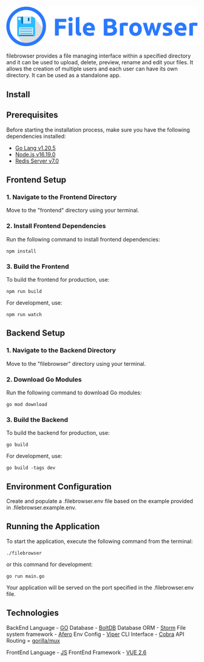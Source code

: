 <p align="center">
  <img src="https://raw.githubusercontent.com/filebrowser/logo/master/banner.png" width="550"/>
</p>


filebrowser provides a file managing interface within a specified directory and it can be used to upload, delete, preview, rename and edit your files. It allows the creation of multiple users and each user can have its own directory. It can be used as a standalone app.

## Install

## Prerequisites

Before starting the installation process, make sure you have the following dependencies installed:

- [Go Lang v1.20.5](https://go.dev/dl/)
- [Node.js v16.19.0](https://nodejs.org/uk/blog/release/v16.19.0)
- [Redis Server v7.0](https://redis.io/download/)

## Frontend Setup
### 1. Navigate to the Frontend Directory
Move to the "frontend" directory using your terminal.

### 2. Install Frontend Dependencies
Run the following command to install frontend dependencies:
```shell
npm install
```

### 3. Build the Frontend
To build the frontend for production, use:
```shell
npm run build
```
For development, use:
```shell
npm run watch
```

## Backend Setup

### 1. Navigate to the Backend Directory
Move to the "filebrowser" directory using your terminal.

### 2. Download Go Modules
Run the following command to download Go modules:
```shell
go mod download
```

### 3. Build the Backend
To build the backend for production, use:
```shell
go build
```

For development, use:
```shell
go build -tags dev
```

## Environment Configuration

Create and populate a .filebrowser.env file based on the example provided in .filebrowser.example.env.

## Running the Application

To start the application, execute the following command from the terminal:
```shell
./filebrowser
```
or this command for development:
```shell
go run main.go
```
Your application will be served on the port specified in the .filebrowser.env file.

## Technologies

BackEnd Language - [GO](https://go.dev/)
Database - [BoltDB](https://github.com/boltdb/bolt)
Database ORM - [Storm](https://github.com/asdine/storm)
File system framework - [Afero](https://github.com/spf13/afero)
Env Config - [Viper](https://github.com/spf13/viper)
CLI Interface - [Cobra](https://github.com/spf13/cobra)
API Routing = [gorilla/mux](https://github.com/gorilla/mux)


FrontEnd Language - [JS](https://developer.mozilla.org/en-US/docs/Web/JavaScript)
FrontEnd Framework - [VUE 2.6](https://v2.vuejs.org/)